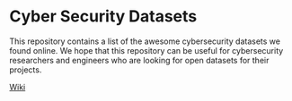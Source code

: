 # Cyber Security Datasets

This repository contains a list of the awesome cybersecurity datasets we found online. We hope that this repository can be useful for cybersecurity researchers and engineers who are looking for open datasets for their projects.

[Wiki](https://github.com/warifp/Cyber-Security-Datasets/wiki)
